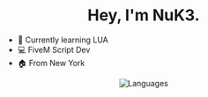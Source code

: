 <h1 align="center">Hey, I'm NuK3.</h1>

- 📌 Currently learning LUA
- 💻 FiveM Script Dev
- 🏠 From New York
<p align="center">
  <img src="https://github-readme-stats.vercel.app/api/top-langs/?username=HypnoticSiege&layout=compact&theme=react" alt="Languages" />
</p>
